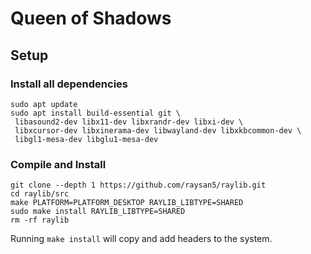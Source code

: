 # Queen of Shadows

## Setup

### Install all dependencies

```shell
sudo apt update
sudo apt install build-essential git \
 libasound2-dev libx11-dev libxrandr-dev libxi-dev \
 libxcursor-dev libxinerama-dev libwayland-dev libxkbcommon-dev \
 libgl1-mesa-dev libglu1-mesa-dev
```

### Compile and Install

```shell
git clone --depth 1 https://github.com/raysan5/raylib.git
cd raylib/src
make PLATFORM=PLATFORM_DESKTOP RAYLIB_LIBTYPE=SHARED
sudo make install RAYLIB_LIBTYPE=SHARED
rm -rf raylib
```

Running `make install` will copy and add headers to the system.
